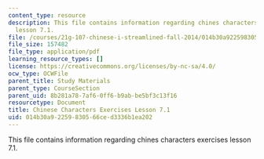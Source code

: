 ```yaml
---
content_type: resource
description: This file contains information regarding chines characters exercises
  lesson 7.1.
file: /courses/21g-107-chinese-i-streamlined-fall-2014/014b30a92259830566ced3336b1ea202_MIT21G_107F14_L7_st1_7.1.pdf
file_size: 157482
file_type: application/pdf
learning_resource_types: []
license: https://creativecommons.org/licenses/by-nc-sa/4.0/
ocw_type: OCWFile
parent_title: Study Materials
parent_type: CourseSection
parent_uid: 8b281a78-7af6-0ff6-b9ab-be5bf3c13f16
resourcetype: Document
title: Chinese Characters Exercises Lesson 7.1
uid: 014b30a9-2259-8305-66ce-d3336b1ea202
---
```

This file contains information regarding chines characters exercises lesson 7.1.